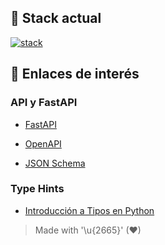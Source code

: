 ## 🎯 Stack actual

[![stack](https://skills.syvixor.com/api/icons?i=vscode,markdown,python&perline=8&radius=40)](https://github.com/syvixor/skills-icons)

## 🔗 Enlaces de interés

### API y FastAPI

- [FastAPI](https://fastapi.tiangolo.com/)

- [OpenAPI](https://github.com/OAI/OpenAPI-Specification)
- [JSON Schema](https://json-schema.org/)

### Type Hints

- [Introducción a Tipos en Python](https://fastapi.tiangolo.com/es/python-types/)

> Made with '\u{2665}' (♥)
